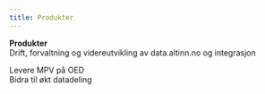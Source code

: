 ```yaml
---
title: Produkter
---
```


**Produkter**  
Drift, forvaltning og videreutvikling av
data.altinn.no og integrasjon

Levere MPV på OED  
Bidra til økt datadeling
